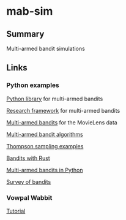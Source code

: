 # mab-sim

## Summary

Multi-armed bandit simulations

## Links

### Python examples

[Python library][1000] for multi-armed bandits

[1000]: https://github.com/bgalbraith/bandits

[Research framework][1010] for multi-armed bandits

[1010]: https://github.com/SMPyBandits/SMPyBandits

[Multi-armed bandits][1020] for the MovieLens data

[1020]: https://github.com/jldbc/bandits

[Multi-armed bandit algorithms][1030]

[1030]: https://github.com/alison-carrera/mabalgs

[Thompson sampling examples][1040]

[1040]: https://github.com/iosband/ts_tutorial

[Bandits with Rust][1050]

[1050]: https://towardsdatascience.com/rusty-bandit-724a9a7a3606

[Multi-armed bandits in Python][1060]

[1060]: https://jamesrledoux.com/algorithms/bandit-algorithms-epsilon-ucb-exp-python/

[Survey of bandits][1070]

[1070]: https://eugeneyan.com/writing/bandits/

### Vowpal Wabbit

[Tutorial][1040]

[1040]: https://vowpalwabbit.org/docs/vowpal_wabbit/python/latest/tutorials/python_first_steps.html



